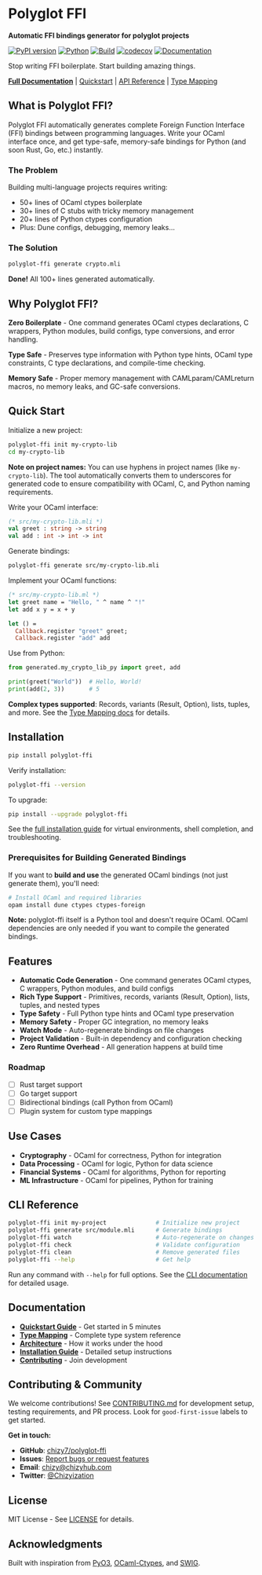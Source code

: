 # Polyglot FFI

**Automatic FFI bindings generator for polyglot projects**

[![PyPI version](https://img.shields.io/pypi/v/polyglot-ffi.svg)](https://pypi.org/project/polyglot-ffi/)
[![Python](https://img.shields.io/badge/python-3.8%2B-blue.svg)](https://www.python.org)
[![Build](https://github.com/chizy7/polyglot-ffi/actions/workflows/ci.yml/badge.svg)](https://github.com/chizy7/polyglot-ffi/actions/workflows/ci.yml)
[![codecov](https://codecov.io/gh/chizy7/polyglot-ffi/branch/master/graph/badge.svg)](https://codecov.io/gh/chizy7/polyglot-ffi)
[![Documentation](https://img.shields.io/badge/docs-latest-brightgreen.svg)](https://polyglotffi.com/)

Stop writing FFI boilerplate. Start building amazing things.

**[Full Documentation](https://polyglotffi.com/)** | [Quickstart](https://polyglotffi.com/quickstart/) | [API Reference](https://polyglotffi.com/api/) | [Type Mapping](https://polyglotffi.com/type-mapping/)

## What is Polyglot FFI?

Polyglot FFI automatically generates complete Foreign Function Interface (FFI) bindings between programming languages. Write your OCaml interface once, and get type-safe, memory-safe bindings for Python (and soon Rust, Go, etc.) instantly.

### The Problem

Building multi-language projects requires writing:
- 50+ lines of OCaml ctypes boilerplate
- 30+ lines of C stubs with tricky memory management
- 20+ lines of Python ctypes configuration
- Plus: Dune configs, debugging, memory leaks...

### The Solution

```bash
polyglot-ffi generate crypto.mli
```

**Done!** All 100+ lines generated automatically.

## Why Polyglot FFI?

**Zero Boilerplate** - One command generates OCaml ctypes declarations, C wrappers, Python modules, build configs, type conversions, and error handling.

**Type Safe** - Preserves type information with Python type hints, OCaml type constraints, C type declarations, and compile-time checking.

**Memory Safe** - Proper memory management with CAMLparam/CAMLreturn macros, no memory leaks, and GC-safe conversions.

## Quick Start

Initialize a new project:

```bash
polyglot-ffi init my-crypto-lib
cd my-crypto-lib
```

**Note on project names:** You can use hyphens in project names (like `my-crypto-lib`). The tool automatically converts them to underscores for generated code to ensure compatibility with OCaml, C, and Python naming requirements.

Write your OCaml interface:

```ocaml
(* src/my-crypto-lib.mli *)
val greet : string -> string
val add : int -> int -> int
```

Generate bindings:

```bash
polyglot-ffi generate src/my-crypto-lib.mli
```

Implement your OCaml functions:

```ocaml
(* src/my-crypto-lib.ml *)
let greet name = "Hello, " ^ name ^ "!"
let add x y = x + y

let () =
  Callback.register "greet" greet;
  Callback.register "add" add
```

Use from Python:

```python
from generated.my_crypto_lib_py import greet, add

print(greet("World"))  # Hello, World!
print(add(2, 3))       # 5
```

**Complex types supported**: Records, variants (Result, Option), lists, tuples, and more. See the [Type Mapping docs](docs/type-mapping.md) for details.

## Installation

```bash
pip install polyglot-ffi
```

Verify installation:
```bash
polyglot-ffi --version
```

To upgrade:
```bash
pip install --upgrade polyglot-ffi
```

See the [full installation guide](docs/installation.md) for virtual environments, shell completion, and troubleshooting.

### Prerequisites for Building Generated Bindings

If you want to **build and use** the generated OCaml bindings (not just generate them), you'll need:

```bash
# Install OCaml and required libraries
opam install dune ctypes ctypes-foreign
```

**Note:** polyglot-ffi itself is a Python tool and doesn't require OCaml. OCaml dependencies are only needed if you want to compile the generated bindings.

## Features

- **Automatic Code Generation** - One command generates OCaml ctypes, C wrappers, Python modules, and build configs
- **Rich Type Support** - Primitives, records, variants (Result, Option), lists, tuples, and nested types
- **Type Safety** - Full Python type hints and OCaml type preservation
- **Memory Safety** - Proper GC integration, no memory leaks
- **Watch Mode** - Auto-regenerate bindings on file changes
- **Project Validation** - Built-in dependency and configuration checking
- **Zero Runtime Overhead** - All generation happens at build time

### Roadmap

- [ ] Rust target support
- [ ] Go target support
- [ ] Bidirectional bindings (call Python from OCaml)
- [ ] Plugin system for custom type mappings

## Use Cases

- **Cryptography** - OCaml for correctness, Python for integration
- **Data Processing** - OCaml for logic, Python for data science
- **Financial Systems** - OCaml for algorithms, Python for reporting
- **ML Infrastructure** - OCaml for pipelines, Python for training

## CLI Reference

```bash
polyglot-ffi init my-project              # Initialize new project
polyglot-ffi generate src/module.mli      # Generate bindings
polyglot-ffi watch                        # Auto-regenerate on changes
polyglot-ffi check                        # Validate configuration
polyglot-ffi clean                        # Remove generated files
polyglot-ffi --help                       # Get help
```

Run any command with `--help` for full options. See the [CLI documentation](https://polyglotffi.com/) for detailed usage.

## Documentation

- **[Quickstart Guide](docs/quickstart.md)** - Get started in 5 minutes
- **[Type Mapping](docs/type-mapping.md)** - Complete type system reference
- **[Architecture](docs/architecture.md)** - How it works under the hood
- **[Installation Guide](docs/installation.md)** - Detailed setup instructions
- **[Contributing](docs/contributing.md)** - Join development

## Contributing & Community

We welcome contributions! See [CONTRIBUTING.md](docs/contributing.md) for development setup, testing requirements, and PR process. Look for `good-first-issue` labels to get started.

**Get in touch:**
- **GitHub**: [chizy7/polyglot-ffi](https://github.com/chizy7/polyglot-ffi)
- **Issues**: [Report bugs or request features](https://github.com/chizy7/polyglot-ffi/issues)
- **Email**: [chizy@chizyhub.com](mailto:chizy@chizyhub.com)
- **Twitter**: [@Chizyization](https://x.com/Chizyization)

## License

MIT License - See [LICENSE](LICENSE) for details.

## Acknowledgments

Built with inspiration from [PyO3](https://github.com/PyO3/pyo3), [OCaml-Ctypes](https://github.com/ocamllabs/ocaml-ctypes), and [SWIG](http://www.swig.org/).